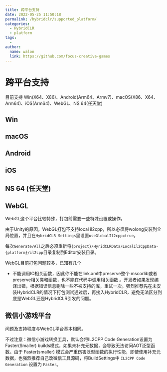 ```yaml
---
title: 跨平台支持
date: 2022-05-25 11:50:18
permalink: /hybridclr/supported_platform/
categories:
  - HybridCLR
  - platform
tags:
  - 
author: 
  name: walon
  link: https://github.com/focus-creative-games
---
```


# 跨平台支持

目前支持 Win(X64、X86)、Android(Arm64、Armv7)、macOS(X86、X64、Arm64)、iOS(Arm64)、WebGL、NS 64(任天堂)

## Win

## macOS

## Android

## iOS

## NS 64 (任天堂)

## WebGL

WebGL这个平台比较特殊，打包前需要一些特殊设置或操作。

由于Unity的原因，WebGL打包不支持local il2cpp，所以必须将wolong安装到全局位置，并且在`HybridCLR Settings`里设置`useGlobalIl2cpp=true`。

每次`Generate/All`之后必须重新将`{project}/HyridCLRData/LocalIl2CppData-{platform}/il2cpp`目录复制到Editor安装目录。

WebGL目前打包问题较多，已知有几个

- 不能调用IO相关函数，因此你不能在link.xml中preserve整个 mscorlib或者preserve相关类和函数，也不能在代码中调用相关函数 。开发者如果发现编译出错，根据错误信息剔除一些不被支持的库，重试一次。强烈推荐先在未安装HybridCLR的情况下打包测试通过后，再接入HybridCLR，避免无法区分到底是WebGL还是HybridCLR引发的问题。

## 微信小游戏平台

问题及支持程度与WebGL平台基本相同。

不过注意：微信小游戏转换工具，默认会将IL2CPP Code Generation设置为Faster(Smaller) builds模式，如果未补充元数据，会导致无法访问AOT泛型函数。由于 Faster(smaller) 模式会严重伤害泛型函数的执行性能，即使使用补充元数据，也强烈推荐自己改微信工具源码，将BuildSettings中 `IL2CPP Code Generation` 设置为 `Faster`。
